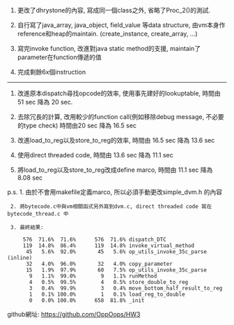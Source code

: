 1. 更改了dhrystone的內容, 寫成同一個class之外, 省略了Proc_2()的測試.

2. 自行寫了java_array, java_object, field_value 等data structure, 由vm本身作reference和heap的maintain.
  (create_instance, create_array, ...)

3. 寫完invoke function, 改進對java static method的支援, maintain了parameter在function傳遞的值

4. 完成剩餘6x個instruction

---------------------------------------------

1. 改進原本dispatch尋找opcode的效率, 使用事先建好的lookuptable, 時間由 51 sec 降為 20 sec.

2. 去除冗長的計算, 改用較少的function call(例如移除debug message, 不必要的type check) 時間由20 sec 降為 16.5 sec

3. 改進load_to_reg以及store_to_reg的效率, 時間由 16.5 sec 降為 13.6 sec

4. 使用direct threaded code, 時間由 13.6 sec 降為 11.1 sec

5. 將load_to_reg以及store_to_reg改成define marco, 時間由 11.1 sec 降為 8.08 sec

p.s. 1. 由於不會用makefile定義marco, 所以必須手動更改simple_dvm.h 的內容
  
     2. 將bytecode.c中與vm相關函式另外寫到dvm.c, direct threaded code 寫在 bytecode_thread.c 中
    
     3. 最終結果:

	     576  71.6%  71.6%      576  71.6% dispatch_DTC
	     119  14.8%  86.4%      119  14.8% invoke_virtual_method
	      45   5.6%  92.0%       45   5.6% op_utils_invoke_35c_parse (inline)
	      32   4.0%  96.0%       32   4.0% copy_parameter
	      15   1.9%  97.9%       60   7.5% op_utils_invoke_35c_parse
	       9   1.1%  99.0%        9   1.1% runMethod
	       4   0.5%  99.5%        4   0.5% store_double_to_reg
	       3   0.4%  99.9%        3   0.4% move_bottom_half_result_to_reg
	       1   0.1% 100.0%        1   0.1% load_reg_to_double
	       0   0.0% 100.0%      658  81.8% _init

github網址:  https://github.com/OppOops/HW3
